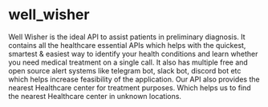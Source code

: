 # well_wisher
Well Wisher is the ideal API to assist patients in preliminary diagnosis. It contains all the healthcare essential APIs which helps with the quickest, smartest & easiest way to identify your health conditions and learn whether you need medical treatment on a single call.
It also has multiple free and open source alert systems like telegram bot, slack bot, discord bot etc which helps increase feasibility of the application.
Our API also provides the nearest Healthcare center for treatment purposes. Which helps us to find the nearest Healthcare center in unknown locations.
